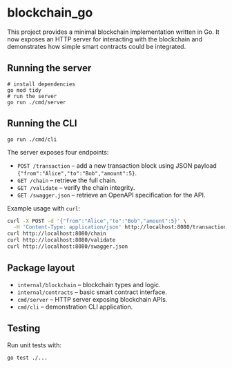 # blockchain_go

This project provides a minimal blockchain implementation written in Go.
It now exposes an HTTP server for interacting with the blockchain and
demonstrates how simple smart contracts could be integrated.

## Running the server

```
# install dependencies
go mod tidy
# run the server
go run ./cmd/server
```

## Running the CLI

```
go run ./cmd/cli
```

The server exposes four endpoints:

- `POST /transaction` – add a new transaction block using JSON payload `{"from":"Alice","to":"Bob","amount":5}`.
- `GET /chain` – retrieve the full chain.
- `GET /validate` – verify the chain integrity.
- `GET /swagger.json` – retrieve an OpenAPI specification for the API.

Example usage with `curl`:

```bash
curl -X POST -d '{"from":"Alice","to":"Bob","amount":5}' \
  -H 'Content-Type: application/json' http://localhost:8080/transaction
curl http://localhost:8080/chain
curl http://localhost:8080/validate
curl http://localhost:8080/swagger.json
```

## Package layout

- `internal/blockchain` – blockchain types and logic.
- `internal/contracts` – basic smart contract interface.
- `cmd/server` – HTTP server exposing blockchain APIs.
- `cmd/cli` – demonstration CLI application.

## Testing

Run unit tests with:

```
go test ./...
```


